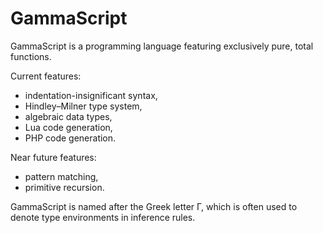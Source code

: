 # GammaScript

GammaScript is a programming language featuring exclusively pure, total
functions.

Current features:

 - indentation-insignificant syntax,
 - Hindley–Milner type system,
 - algebraic data types,
 - Lua code generation,
 - PHP code generation.

Near future features:

 - pattern matching,
 - primitive recursion.

GammaScript is named after the Greek letter Γ, which is often used to denote
type environments in inference rules.
